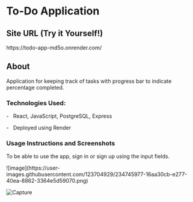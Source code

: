 <h1> To-Do Application </h1>
<h2> Site URL (Try it Yourself!) </h2>
https://todo-app-md5o.onrender.com/

<h2> About </h2>
Application for keeping track of tasks with progress bar to indicate percentage completed.

<h3> Technologies Used:</h3>
<p>- &nbsp; React, JavaScript, PostgreSQL, Express </p>
<p>- &nbsp; Deployed using Render </p>

<h3> Usage Instructions and Screenshots </h3>
<p> To be able to use the app, sign in or sign up using the input fields. </p>
![image](https://user-images.githubusercontent.com/123704929/234745977-16aa30cb-e277-40ea-8862-3364e5d59070.png)

![Capture](https://user-images.githubusercontent.com/123704929/234745871-67edf7df-b768-40cb-8ce0-2df4a82b6722.PNG)


